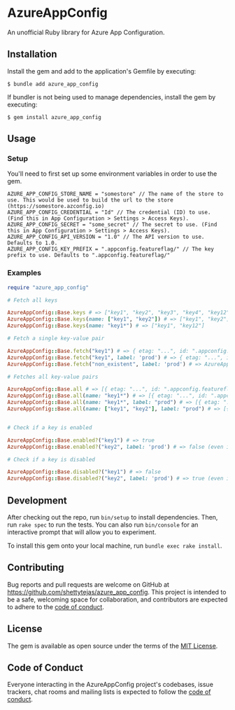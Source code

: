 # AzureAppConfig

An unofficial Ruby library for Azure App Configuration.

## Installation

Install the gem and add to the application's Gemfile by executing:

    $ bundle add azure_app_config

If bundler is not being used to manage dependencies, install the gem by executing:

    $ gem install azure_app_config

## Usage

### Setup

You'll need to first set up some environment variables in order to use the gem.

```ENV
AZURE_APP_CONFIG_STORE_NAME = "somestore" // The name of the store to use. This would be used to build the url to the store (https://somestore.azconfig.io)
AZURE_APP_CONFIG_CREDENTIAL = "Id" // The credential (ID) to use. (Find this in App Configuration > Settings > Access Keys).
AZURE_APP_CONFIG_SECRET = "some_secret" // The secret to use. (Find this in App Configuration > Settings > Access Keys).
AZURE_APP_CONFIG_API_VERSION = "1.0" // The API version to use. Defaults to 1.0.
AZURE_APP_CONFIG_KEY_PREFIX = ".appconfig.featureflag/" // The key prefix to use. Defaults to ".appconfig.featureflag/"
```

### Examples

```ruby
require "azure_app_config"

# Fetch all keys

AzureAppConfig::Base.keys # => ["key1", "key2", "key3", "key4", "key12"]
AzureAppConfig::Base.keys(name: ["key1", "key2"]) # => ["key1", "key2"]
AzureAppConfig::Base.keys(name: "key1*") # => ["key1", "key12"]

# Fetch a single key-value pair

AzureAppConfig::Base.fetch("key1") # => { etag: "...", id: ".appconfig.featureflag/key1", label: nil, value: { enabled: true, ...}, ...}
AzureAppConfig::Base.fetch("key1", label: 'prod') # => { etag: "...", id: ".appconfig.featureflag/key1", label: "prod", value: { enabled: true, ...}, ...}
AzureAppConfig::Base.fetch("non_existent", label: 'prod') # => AzureAppConfig::NotFoundError

# Fetches all key-value pairs

AzureAppConfig::Base.all # => [{ etag: "...", id: ".appconfig.featureflag/key1", label: nil, value: { enabled: true, ...}, ...}, { etag: "...", id: ".appconfig.featureflag/key2", label: nil, value: { enabled: true, ...}, ...}, ...]
AzureAppConfig::Base.all(name: "key1*") # => [{ etag: "...", id: ".appconfig.featureflag/key1", label: nil, value: { enabled: true, ...}, ...}, ...]
AzureAppConfig::Base.all(name: "key1*", label: "prod") # => [{ etag: "...", id: ".appconfig.featureflag/key1", label: "prod", value: { enabled: true, ...}, ...}, { etag: "...", id: ".appconfig.featureflag/key12", label: "prod", value: { enabled: true, ...}, ...}, ...]
AzureAppConfig::Base.all(name: ["key1", "key2"], label: "prod") # => [{ etag: "...", id: ".appconfig.featureflag/key1", label: "prod", value: { enabled: true, ...}, ...}, { etag: "...", id: ".appconfig.featureflag/key2", label: "prod", value: { enabled: true, ...}, ...}, ...]


# Check if a key is enabled

AzureAppConfig::Base.enabled?("key1") # => true
AzureAppConfig::Base.enabled?("key2", label: 'prod') # => false (even if the key is non-existent)

# Check if a key is disabled

AzureAppConfig::Base.disabled?("key1") # => false
AzureAppConfig::Base.disabled?("key2", label: 'prod') # => true (even if the key is non-existent)
```

## Development

After checking out the repo, run `bin/setup` to install dependencies. Then, run `rake spec` to run the tests. You can also run `bin/console` for an interactive prompt that will allow you to experiment.

To install this gem onto your local machine, run `bundle exec rake install`.

## Contributing

Bug reports and pull requests are welcome on GitHub at https://github.com/shettytejas/azure_app_config. This project is intended to be a safe, welcoming space for collaboration, and contributors are expected to adhere to the [code of conduct](https://github.com/shettytejas/azure_app_config/blob/master/CODE_OF_CONDUCT.md).

## License

The gem is available as open source under the terms of the [MIT License](https://opensource.org/licenses/MIT).

## Code of Conduct

Everyone interacting in the AzureAppConfig project's codebases, issue trackers, chat rooms and mailing lists is expected to follow the [code of conduct](https://github.com/shettytejas/azure_app_config/blob/master/CODE_OF_CONDUCT.md).
